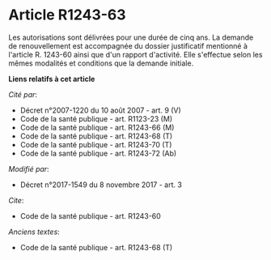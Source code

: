 # Article R1243-63

Les autorisations sont délivrées pour une durée de cinq ans. La demande de renouvellement est accompagnée du dossier
justificatif mentionné à l'article R. 1243-60 ainsi que d'un rapport d'activité. Elle s'effectue selon les mêmes modalités et
conditions que la demande initiale.

**Liens relatifs à cet article**

_Cité par_:

  - Décret n°2007-1220 du 10 août 2007 - art. 9 (V)
  - Code de la santé publique - art. R1123-23 (M)
  - Code de la santé publique - art. R1243-66 (M)
  - Code de la santé publique - art. R1243-68 (T)
  - Code de la santé publique - art. R1243-70 (T)
  - Code de la santé publique - art. R1243-72 (Ab)

_Modifié par_:

  - Décret n°2017-1549 du 8 novembre 2017 - art. 3

_Cite_:

  - Code de la santé publique - art. R1243-60

_Anciens textes_:

  - Code de la santé publique - art. R1243-68 (T)
